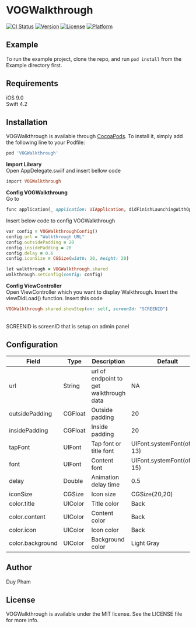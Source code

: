 # VOGWalkthrough

[![CI Status](https://img.shields.io/travis/duypham-vog/VOGWalkthrough.svg?style=flat)](https://travis-ci.org/duypham-vog/VOGWalkthrough)
[![Version](https://img.shields.io/cocoapods/v/VOGWalkthrough.svg?style=flat)](https://cocoapods.org/pods/VOGWalkthrough)
[![License](https://img.shields.io/cocoapods/l/VOGWalkthrough.svg?style=flat)](https://cocoapods.org/pods/VOGWalkthrough)
[![Platform](https://img.shields.io/cocoapods/p/VOGWalkthrough.svg?style=flat)](https://cocoapods.org/pods/VOGWalkthrough)

## Example

To run the example project, clone the repo, and run `pod install` from the Example directory first.

## Requirements
iOS 9.0<br>Swift 4.2
## Installation

VOGWalkthrough is available through [CocoaPods](https://cocoapods.org). To install
it, simply add the following line to your Podfile:

```ruby
pod 'VOGWalkthrough'
```
**Import Library** </br>Open AppDelegate.swiif and insert bellow code
```ruby
import VOGWalkthrough
```
**Config VOGWalkthroung**
</br>Go to
```ruby
func application(_ application: UIApplication, didFinishLaunchingWithOptions launchOptions: [UIApplicationLaunchOptionsKey: Any]?) -> Bool
```
Insert below code to config VOGWalkthrough

```ruby
var config = VOGWalkthroughConfig()
config.url = "Walkthrough URL"
config.outsidePadding = 20
config.insidePadding = 20
config.delay = 0.6
config.iconSize = CGSize(width: 20, height: 20)

let walkthrough = VOGWalkthrough.shared
walkthrough.setConfig(config: config)
```

**Config ViewController**
</br>Open ViewController which you want to display Walkthrough. Insert the viewDidLoad() function. Insert this code

```ruby
VOGWalkthrough.shared.showStep(on: self, screenId: "SCREENID")
```
</br>
SCREENID is screenID that is setup on admin panel

## Configuration
| Field | Type  | Description  | Default |
| ------------ | ------------ | ------------ | ------------ |
|  url | String  | url of endpoint to get walkthrough data  | NA|
|  outsidePadding| CGFloat  |  Outside padding | 20|
|  insidePadding |  CGFloat |  Inside padding | 20|
|  tapFont |  UIFont |  Tap font or title font | UIFont.systemFont(ofSize: 13)|
|  font |  UIFont |  Content font | UIFont.systemFont(ofSize: 15)|
|  delay |  Double | Animation delay time  | 0.5|
|  iconSize |  CGSize | Icon size  | CGSize(20,20)|
|  color.title | UIColor  |  Title color | Back|
|  color.content | UIColor  | Content color  |Back |
|  color.icon | UIColor  | Icon color  |Back |
|  color.background | UIColor  | Background color  | Light Gray|



## Author

Duy Pham

## License

VOGWalkthrough is available under the MIT license. See the LICENSE file for more info.
